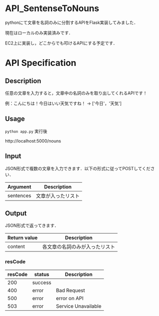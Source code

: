 # API_SentenseToNouns
pythonにて文章を名詞のみに分割するAPIをFlask実装してみました．

現在はローカルのみ実装済みです．

EC2上に実装し，どこからでも叩けるAPIにする予定です．

# API Specification

## Description

任意の文章を入力すると，文章中の名詞のみを取り出してくれるAPIです！

例：こんにちは！今日はいい天気ですね！ → ['今日'，'天気']

## Usage

`python app.py` 実行後

http://localhost:5000/nouns

## Input

JSON形式で複数の文章を入力できます．以下の形式に従ってPOSTしてください．

| Argument | Description |
| --- | --- |
| sentences | 文章が入ったリスト |

## Output

JSON形式で返ってきます．

| Return value | Description |
| --- | --- |
| content | 各文章の名詞のみが入ったリスト |

### resCode
| resCode | status | Description |
| --- | --- | --- |
| 200 | success | |
| 400 | error | Bad Request |
| 500 | error | error on API |
| 503 | error | Service Unavailable |

